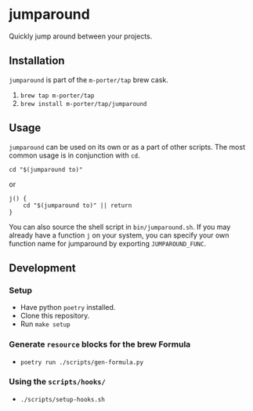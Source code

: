 # jumparound

Quickly jump around between your projects.

## Installation

`jumparound` is part of the `m-porter/tap` brew cask.

1. `brew tap m-porter/tap`
2. `brew install m-porter/tap/jumparound`

## Usage

`jumparound` can be used on its own or as a part of other scripts. The most common usage is in
conjunction with `cd`.

```
cd "$(jumparound to)"
```

or

```
j() {
    cd "$(jumparound to)" || return
}
```

You can also source the shell script in `bin/jumparound.sh`. If you may already have a function `j` on your system, you can specify your own function name for jumparound by exporting `JUMPAROUND_FUNC`.


## Development

### Setup

* Have python `poetry` installed.
* Clone this repository.
* Run `make setup`

### Generate `resource` blocks for the brew Formula

* `poetry run ./scripts/gen-formula.py`

### Using the `scripts/hooks/`

* `./scripts/setup-hooks.sh`
